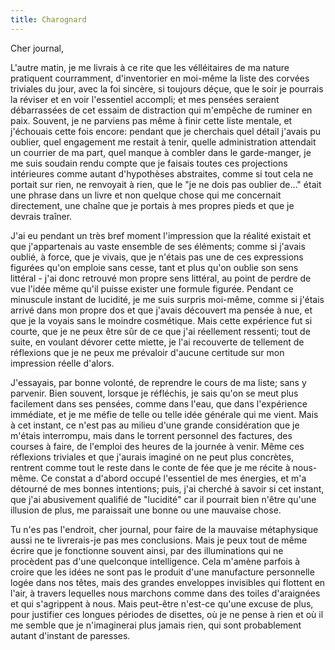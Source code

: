 ```yaml
---
title: Charognard
---
```


Cher journal,


L'autre matin, je me livrais à ce rite que les vélléitaires de ma nature
pratiquent courramment, d'inventorier en moi-même la liste des corvées
triviales du jour, avec la foi sincère, si toujours déçue, que le soir je
pourrais la réviser et en voir l'essentiel accompli; et mes pensées seraient
débarrassées de cet essaim de distraction qui m'empêche de ruminer en paix.
Souvent, je ne parviens pas même à finir cette liste mentale, et j'échouais
cette fois encore: pendant que je cherchais quel détail j'avais pu oublier,
quel engagement me restait à tenir, quelle administration attendait un courrier
de ma part, quel manque à combler dans le garde-manger, je me suis soudain
rendu compte que je faisais toutes ces projections intérieures comme autant
d'hypothèses abstraites, comme si tout cela ne portait sur rien, ne renvoyait à
rien, que le "je ne dois pas oublier de..." était une phrase dans un livre et
non quelque chose qui me concernait directement, une chaîne que je portais à
mes propres pieds et que je devrais traîner.

J'ai eu pendant un très bref moment l'impression que la réalité existait et que
j'appartenais au vaste ensemble de ses éléments; comme si j'avais oublié, à
force, que je vivais, que je n'étais pas une de ces expressions figurées qu'on
emploie sans cesse, tant et plus qu'on oublie son sens littéral - j'ai donc
retrouvé mon propre sens littéral, au point de perdre de vue l'idée même qu'il
puisse exister une formule figurée. Pendant ce minuscule instant de lucidité,
je me suis surpris moi-même, comme si j'étais arrivé dans mon propre dos et que
j'avais découvert ma pensée à nue, et que je la voyais sans le moindre
cosmétique. Mais cette expérience fut si courte, que je ne peux être sûr de ce
que j'ai réellement ressenti; tout de suite, en voulant dévorer cette miette,
je l'ai recouverte de tellement de réflexions que je ne peux me prévaloir
d'aucune certitude sur mon impression réelle d'alors.

J'essayais, par bonne volonté, de reprendre le cours de ma liste; sans y
parvenir. Bien souvent, lorsque je réfléchis, je sais qu'on se meut plus
facilement dans ses pensées, comme dans l'eau, que dans l'expérience immédiate,
et je me méfie de telle ou telle idée générale qui me vient. Mais à cet
instant, ce n'est pas au milieu d'une grande considération que je m'étais
interrompu, mais dans le torrent personnel des factures, des courses à faire,
de l'emploi des heures de la journée à venir. Même ces réflexions triviales et
que j'aurais imaginé on ne peut plus concrètes, rentrent comme tout le reste
dans le conte de fée que je me récite à nous-même. Ce constat a d'abord occupé
l'essentiel de mes énergies, et m'a détourné de mes bonnes intentions; puis,
j'ai cherché à savoir si cet instant, que j'ai abusivement qualifié de
"lucidité" car il pourrait bien n'être qu'une illusion de plus, me paraissait
une bonne ou une mauvaise chose.

Tu n'es pas l'endroit, cher journal, pour faire de la mauvaise métaphysique
aussi ne te livrerais-je pas mes conclusions. Mais je peux tout de même écrire
que je fonctionne souvent ainsi, par des illuminations qui ne procèdent pas
d'une quelconque intelligence. Cela m'amène parfois à croire que les idées ne
sont pas le produit d'une manufacture personnelle logée dans nos têtes, mais
des grandes enveloppes invisibles qui flottent en l'air, à travers lequelles
nous marchons comme dans des toiles d'araignées et qui s'agrippent à nous. Mais
peut-être n'est-ce qu'une excuse de plus, pour justifier ces longues périodes
de disettes, où je ne pense à rien et où il me semble que je n'imaginerai plus
jamais rien, qui sont probablement autant d'instant de paresses.
